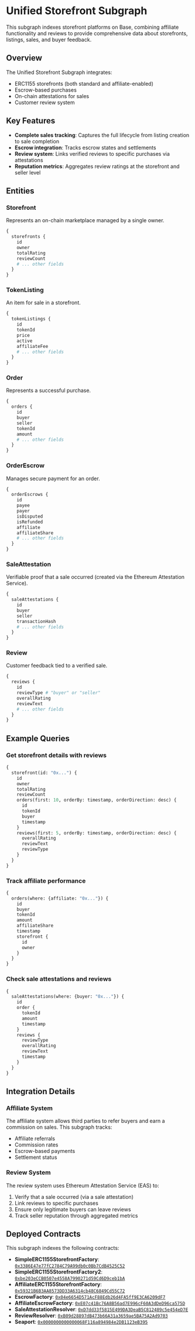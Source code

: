 # Unified Storefront Subgraph

This subgraph indexes storefront platforms on Base, combining affiliate functionality and reviews to provide comprehensive data about storefronts, listings, sales, and buyer feedback.

## Overview

The Unified Storefront Subgraph integrates:
- ERC1155 storefronts (both standard and affiliate-enabled)
- Escrow-based purchases
- On-chain attestations for sales
- Customer review system

## Key Features

- **Complete sales tracking**: Captures the full lifecycle from listing creation to sale completion
- **Escrow integration**: Tracks escrow states and settlements
- **Review system**: Links verified reviews to specific purchases via attestations
- **Reputation metrics**: Aggregates review ratings at the storefront and seller level

## Entities

### Storefront
Represents an on-chain marketplace managed by a single owner.
```graphql
{
  storefronts {
    id
    owner
    totalRating
    reviewCount
    # ... other fields
  }
}
```

### TokenListing
An item for sale in a storefront.
```graphql
{
  tokenListings {
    id
    tokenId
    price
    active
    affiliateFee
    # ... other fields
  }
}
```

### Order
Represents a successful purchase.
```graphql
{
  orders {
    id
    buyer
    seller
    tokenId
    amount
    # ... other fields
  }
}
```

### OrderEscrow
Manages secure payment for an order.
```graphql
{
  orderEscrows {
    id
    payee
    payer
    isDisputed
    isRefunded
    affiliate
    affiliateShare
    # ... other fields
  }
}
```

### SaleAttestation
Verifiable proof that a sale occurred (created via the Ethereum Attestation Service).
```graphql
{
  saleAttestations {
    id
    buyer
    seller
    transactionHash
    # ... other fields
  }
}
```

### Review
Customer feedback tied to a verified sale.
```graphql
{
  reviews {
    id
    reviewType # "buyer" or "seller"
    overallRating
    reviewText
    # ... other fields
  }
}
```

## Example Queries

### Get storefront details with reviews
```graphql
{
  storefront(id: "0x...") {
    id
    owner
    totalRating
    reviewCount
    orders(first: 10, orderBy: timestamp, orderDirection: desc) {
      id
      tokenId
      buyer
      timestamp
    }
    reviews(first: 5, orderBy: timestamp, orderDirection: desc) {
      overallRating
      reviewText
      reviewType
    }
  }
}
```

### Track affiliate performance
```graphql
{
  orders(where: {affiliate: "0x..."}) {
    id
    buyer
    tokenId
    amount
    affiliateShare
    timestamp
    storefront {
      id
      owner
    }
  }
}
```

### Check sale attestations and reviews
```graphql
{
  saleAttestations(where: {buyer: "0x..."}) {
    id
    order {
      tokenId
      amount
      timestamp
    }
    reviews {
      reviewType
      overallRating
      reviewText
      timestamp
    }
  }
}
```

## Integration Details

### Affiliate System
The affiliate system allows third parties to refer buyers and earn a commission on sales. This subgraph tracks:
- Affiliate referrals
- Commission rates
- Escrow-based payments
- Settlement status

### Review System
The review system uses Ethereum Attestation Service (EAS) to:
1. Verify that a sale occurred (via a sale attestation)
2. Link reviews to specific purchases
3. Ensure only legitimate buyers can leave reviews
4. Track seller reputation through aggregated metrics

## Deployed Contracts

This subgraph indexes the following contracts:

- **SimpleERC1155StorefrontFactory**: [`0x3386E47e77fC2784C79A99db0c0Bb7CdB4525C52`](https://basescan.org/address/0x3386E47e77fC2784C79A99db0c0Bb7CdB4525C52)
- **SimpleERC1155StorefrontFactory2**: [`0xbe203eCCB0507e4558A7990271d59Cd6D9ceb1bA`](https://basescan.org/address/0xbe203eCCB0507e4558A7990271d59Cd6D9ceb1bA)
- **AffiliateERC1155StorefrontFactory**: [`0x59321B6B3AA8573DD33A6314cb48C6849Cd55C72`](https://basescan.org/address/0x59321B6B3AA8573DD33A6314cb48C6849Cd55C72)
- **EscrowFactory**: [`0x04e6654D571AcF88Edb26d4FA5ff9E3CA6209dF7`](https://basescan.org/address/0x04e6654D571AcF88Edb26d4FA5ff9E3CA6209dF7)
- **AffiliateEscrowFactory**: [`0xE07c41Bc76A8B56ad7E996cF60A3dDeD96ca575D`](https://basescan.org/address/0xE07c41Bc76A8B56ad7E996cF60A3dDeD96ca575D)
- **SaleAttestationResolver**: [`0xD7dd33f5815E499DA3DeaB5C812489c5e454eD7E`](https://basescan.org/address/0xD7dd33f5815E499DA3DeaB5C812489c5e454eD7E)
- **ReviewResolver**: [`0xB09d28897dB473b66A31a3659ae5BA75A2Ad9703`](https://basescan.org/address/0xB09d28897dB473b66A31a3659ae5BA75A2Ad9703)
- **Seaport**: [`0x0000000000000068F116a894984e2DB1123eB395`](https://basescan.org/address/0x0000000000000068F116a894984e2DB1123eB395)

